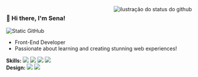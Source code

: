 <img align='right' src="https://github-readme-stats.vercel.app/api?username=alicessena&show_icons=true&title_color=783c00&text_color=af552e&icon_color=783c00&bg_color=f8efd4&cache_seconds=2300" alt="ilustração do status do github">

### 🌸 Hi there, I'm Sena!

<img src="https://img.shields.io/static/v1?label=PROFILE&message=SENA&color=f8efd4&style=for-the-badge&logo=GitHub" alt="Static GitHub">

<ul >
  <li> Front-End Developer</li>
  <li> Passionate about learning and creating stunning web experiences!</li>
</ul>
<strong>Skills:</strong>
<span>
  <img src="https://img.shields.io/badge/JavaScript-af552e?style=flat-square&logo=javascript&logoColor=F7DF1E"/>
  <img src="https://img.shields.io/badge/HTML5-af552e?style=flat-square&logo=html5&logoColor=white"/>
  <img src="https://img.shields.io/badge/CSS3-af552e?style=flat-square&logo=css3&logoColor=1572B6"/>
  <img src="https://img.shields.io/badge/React-af552e?style=flat-square&logo=react&logoColor=61DAFB"/>
</span> <br>
<strong>Design:</strong>
<span> 
  <img src="https://img.shields.io/badge/Figma-af552e?style=flat-square&logo=Figma&logoColor=1A1A1A"/>
  <img src="https://img.shields.io/badge/AdobePhotoshop-af552e?style=flat-square&logo=adobephotoshop&logoColor=1A1A1A"/>
</span>
